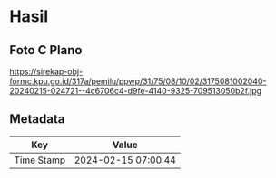 # Hasil

## Foto C Plano

https://sirekap-obj-formc.kpu.go.id/317a/pemilu/ppwp/31/75/08/10/02/3175081002040-20240215-024721--4c6706c4-d9fe-4140-9325-709513050b2f.jpg


## Metadata

| Key        | Value               |
| ---------- | ------------------- |
| Time Stamp | 2024-02-15 07:00:44 |



